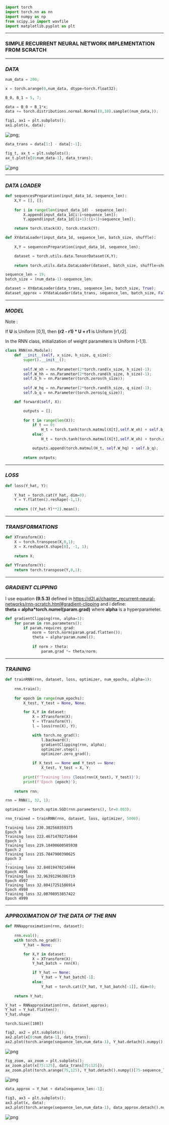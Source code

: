 ```python
import torch
import torch.nn as nn
import numpy as np
from scipy.io import wavfile
import matplotlib.pyplot as plt
```

***
### SIMPLE RECURRENT NEURAL NETWORK IMPLEMENTATION FROM SCRATCH
***

### *DATA*


```python
num_data = 200;

x = torch.arange(0,num_data, dtype=torch.float32);

B_0, B_1 = 5, 7;

data = B_0 + B_1*x;
data += torch.distributions.normal.Normal(0,10).sample((num_data,));
```


```python
fig1, ax1 = plt.subplots();
ax1.plot(x, data);
```


    
![png](../plots/RNN_fig1.png);
    



```python
data_trans = data[1:] - data[:-1];
```


```python
fig_t, ax_t = plt.subplots();
ax_t.plot(x[0:num_data-1], data_trans);
```


    
![png](../plots/RNN_fig2.png)
    


***
### *DATA LOADER*


```python
def sequencesPreparation(input_data_1d, sequence_len):
    X,Y = [], [];
    
    for i in range(len(input_data_1d) - sequence_len):
        X.append(input_data_1d[i:i+sequence_len]);
        Y.append(input_data_1d[(i+1):(i+1)+sequence_len]);

    return torch.stack(X), torch.stack(Y);
```


```python
def XYdataLoader(input_data_1d, sequence_len, batch_size, shuffle):
    
    X,Y = sequencesPreparation(input_data_1d, sequence_len);

    dataset = torch.utils.data.TensorDataset(X,Y);
    
    return torch.utils.data.DataLoader(dataset, batch_size, shuffle=shuffle, num_workers=2);
```


```python
sequence_len = 19;
batch_size = (num_data-1)-sequence_len;

dataset = XYdataLoader(data_trans, sequence_len, batch_size, True);
dataset_approx = XYdataLoader(data_trans, sequence_len, batch_size, False);
```

***
### *MODEL*

Note : 

If **U** is Uniform [0,1], then **(r2 - r1) * U + r1** is Uniform [r1,r2].

In the RNN class, initialization of weight parameters is Uniform [-1,1].


```python
class RNN(nn.Module):
    def __init__(self, x_size, h_size, q_size):
        super().__init__();
            
        self.W_xh = nn.Parameter(2*torch.rand(x_size, h_size)-1);
        self.W_hh = nn.Parameter(2*torch.rand(h_size, h_size)-1);
        self.b_h = nn.Parameter(torch.zeros(h_size));
        
        self.W_hq = nn.Parameter(2*torch.rand(h_size, q_size)-1);
        self.b_q = nn.Parameter(torch.zeros(q_size));

    def forward(self, X):

        outputs = [];
        
        for t in range(len(X)):
            if t == 0:
                H_t = torch.tanh(torch.matmul(X[t],self.W_xh) + self.b_h);
            else:
                H_t = torch.tanh(torch.matmul(X[t],self.W_xh) + torch.matmul(H_t, self.W_hh) + self.b_h);

            outputs.append(torch.matmul(H_t, self.W_hq) + self.b_q);
            
        return outputs;
```

***
### *LOSS*


```python
def loss(Y_hat, Y):
    
    Y_hat = torch.cat(Y_hat, dim=0);
    Y = Y.flatten().reshape(-1,1);
    
    return ((Y_hat-Y)**2).mean();
```

***
### *TRANSFORMATIONS*


```python
def XTransform(X):
    X = torch.transpose(X,0,1);
    X = X.reshape(X.shape[0], -1, 1);
    
    return X;
```


```python
def YTransform(Y):
    return torch.transpose(Y,0,1);
```

***
### *GRADIENT CLIPPING*

I use equation **(9.5.3)** defined in https://d2l.ai/chapter_recurrent-neural-networks/rnn-scratch.html#gradient-clipping and i define:    
**theta = alpha*torch.numel(param.grad)** where **alpha** is a hyperparameter.


```python
def gradientClipping(rnn, alpha=1):
    for param in rnn.parameters():
        if param.requires_grad:
            norm = torch.norm(param.grad.flatten());
            theta = alpha*param.numel();
            
            if norm > theta:
                param.grad *= theta/norm;
```

***
### *TRAINING*


```python
def trainRNN(rnn, dataset, loss, optimizer, num_epochs, alpha=1):
    
    rnn.train();
    
    for epoch in range(num_epochs):
        X_test, Y_test = None, None;

        for X,Y in dataset:
            X = XTransform(X);
            Y = YTransform(Y);            
            l = loss(rnn(X), Y);

            with torch.no_grad():
                l.backward();
                gradientClipping(rnn, alpha);
                optimizer.step();
                optimizer.zero_grad();

            if X_test == None and Y_test == None:
                X_test, Y_test = X, Y;
            
        print(f'Training loss {loss(rnn(X_test), Y_test)}');
        print(f'Epoch {epoch}');                        
        
    return rnn;
```


```python
rnn = RNN(1, 32, 1);
```


```python
optimizer = torch.optim.SGD(rnn.parameters(), lr=0.003);
```


```python
rnn_trained = trainRNN(rnn, dataset, loss, optimizer, 5000);
```

    Training loss 230.382568359375
    Epoch 0
    Training loss 223.46714782714844
    Epoch 1
    Training loss 219.18490600585938
    Epoch 2
    Training loss 215.7847900390625
    Epoch 3
    ...    
    Training loss 32.84019470214844
    Epoch 4996
    Training loss 32.96391296386719
    Epoch 4997
    Training loss 32.80417251586914
    Epoch 4998
    Training loss 32.08708953857422
    Epoch 4999


***
### *APPROXIMATION OF THE DATA OF THE RNN*


```python
def RNNapproximation(rnn, dataset):
    
    rnn.eval();
    with torch.no_grad():
        Y_hat = None;

        for X,Y in dataset:
            X = XTransform(X);
            Y_hat_batch = rnn(X);

            if Y_hat == None:
                Y_hat = Y_hat_batch[-1];
            else:
                Y_hat = torch.cat([Y_hat, Y_hat_batch[-1]], dim=0);
        
    return Y_hat;
```


```python
Y_hat = RNNapproximation(rnn, dataset_approx);
Y_hat = Y_hat.flatten();
Y_hat.shape
```




    torch.Size([180])




```python
fig2, ax2 = plt.subplots();
ax2.plot(x[0:num_data-1], data_trans);
ax2.plot(torch.arange(sequence_len,num_data-1), Y_hat.detach().numpy(), color="r");
```


    
![png](../plots/RNN_fig3.png)
    



```python
fig_zoom, ax_zoom = plt.subplots();
ax_zoom.plot(x[75:125], data_trans[75:125]);
ax_zoom.plot(torch.arange(75,125), Y_hat.detach().numpy()[75-sequence_len:125-sequence_len], color="r");
```


    
![png](../plots/RNN_fig4.png)
    



```python
data_approx = Y_hat + data[sequence_len:-1];

fig3, ax3 = plt.subplots();
ax3.plot(x, data);
ax3.plot(torch.arange(sequence_len,num_data-1), data_approx.detach().numpy(), color="r");
```


    
![png](../plots/RNN_fig5.png)
    

